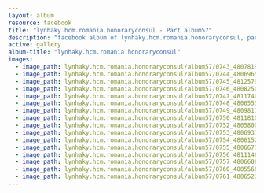 ```yaml
---
layout: album
resource: facebook
title: "lynhaky.hcm.romania.honoraryconsul - Part album57"
description: "facebook album of lynhaky.hcm.romania.honoraryconsul, part album57."
active: gallery
album-title: "lynhaky.hcm.romania.honoraryconsul"
images:
  - image_path: lynhaky.hcm.romania.honoraryconsul/album57/0743_480781901_1171494311001194_4755287664117684292_n.jpg
  - image_path: lynhaky.hcm.romania.honoraryconsul/album57/0744_480696560_1171494281001197_6962039261849150015_n.jpg
  - image_path: lynhaky.hcm.romania.honoraryconsul/album57/0745_481257939_1171494287667863_4333056358150701210_n.jpg
  - image_path: lynhaky.hcm.romania.honoraryconsul/album57/0746_480825054_1171494301001195_9084028447909250012_n.jpg
  - image_path: lynhaky.hcm.romania.honoraryconsul/album57/0747_481174070_1171494294334529_8573758859276372149_n.jpg
  - image_path: lynhaky.hcm.romania.honoraryconsul/album57/0748_480655517_1171494297667862_5233326174448012251_n.jpg
  - image_path: lynhaky.hcm.romania.honoraryconsul/album57/0749_480981752_1171493457667946_8404796829423808517_n.jpg
  - image_path: lynhaky.hcm.romania.honoraryconsul/album57/0750_481181054_1171493454334613_4296311763101587195_n.jpg
  - image_path: lynhaky.hcm.romania.honoraryconsul/album57/0752_480580029_1171493447667947_8321329225096000589_n.jpg
  - image_path: lynhaky.hcm.romania.honoraryconsul/album57/0753_480693760_1171493484334610_1995996389208956548_n.jpg
  - image_path: lynhaky.hcm.romania.honoraryconsul/album57/0754_480615257_1171493367667955_8840794343070525811_n.jpg
  - image_path: lynhaky.hcm.romania.honoraryconsul/album57/0755_480667754_1171493431001282_7592569532468766639_n.jpg
  - image_path: lynhaky.hcm.romania.honoraryconsul/album57/0756_481114690_1171493307667961_6492347730637616030_n.jpg
  - image_path: lynhaky.hcm.romania.honoraryconsul/album57/0757_480660671_1171493491001276_5757964250710906976_n.jpg
  - image_path: lynhaky.hcm.romania.honoraryconsul/album57/0760_480556886_1171493421001283_1572006145159959239_n.jpg
  - image_path: lynhaky.hcm.romania.honoraryconsul/album57/0761_480652351_1171493437667948_85699692963858713_n.jpg
---
```

